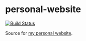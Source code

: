 # personal-website

[![Build Status](https://travis-ci.com/cezarmathe/personal-website.svg?branch=master)](https://travis-ci.com/cezarmathe/personal-website)

Source for [my personal website].

[my personal website]: https://cezarmathe.com
